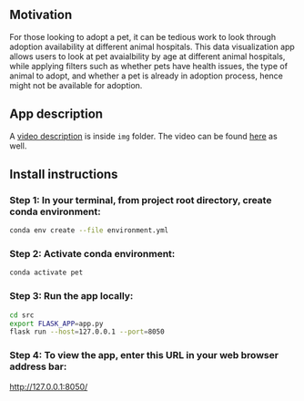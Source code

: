 ## Motivation
For those looking to adopt a pet, it can be tedious work to look through adoption availability at different animal hospitals. This data visualization app allows users to look at pet avaialbility by age at different animal hospitals, while applying filters such as whether pets have health issues, the type of animal to adopt, and whether a pet is already in adoption process, hence might not be available for adoption.

## App description
A [video description](https://github.com/UBC-MDS/DSCI-532-pet-adoption/blob/main/img/demo.mp4) is inside `img` folder. The video can be found [here](https://www.dropbox.com/scl/fi/8kls3k9527hagl5aurehb/demo.mp4?rlkey=39k3y9yu9wmh15urvc28btcek&st=60gjhjn3&dl=0) as well.

## Install instructions

### Step 1: In your terminal, from project root directory, create conda environment:
```bash
conda env create --file environment.yml
```

### Step 2: Activate conda environment:
```bash
conda activate pet
```

### Step 3: Run the app locally:
```bash
cd src
export FLASK_APP=app.py
flask run --host=127.0.0.1 --port=8050
```

### Step 4: To view the app, enter this URL in your web browser address bar:
http://127.0.0.1:8050/
